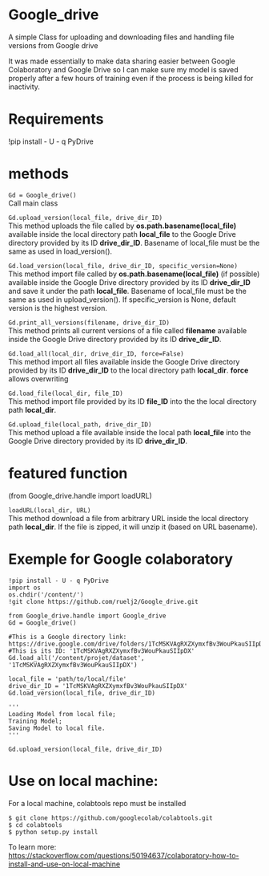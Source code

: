 # Google_drive
A simple Class for uploading and downloading files and handling file versions from Google drive  
  
It was made essentially to make data sharing easier between Google Colaboratory and Google Drive so I can make sure my model is saved properly after a few hours of training even if the process is being killed for inactivity.  


# Requirements
!pip install - U - q PyDrive  


# methods
```Gd = Google_drive()```   
Call main class

```Gd.upload_version(local_file, drive_dir_ID)```    
This method uploads the file called by __os.path.basename(local_file)__ available inside the local directory path __local_file__ to the Google Drive directory provided by its ID __drive_dir_ID__. Basename of local_file must be the same as used in load_version().

```Gd.load_version(local_file, drive_dir_ID, specific_version=None)```     
This method import file called by __os.path.basename(local_file)__ (if possible) available inside the Google Drive directory provided by its ID __drive_dir_ID__ and save it under the path __local_file__. Basename of local_file must be the same as used in upload_version().
If specific_version is None, default version is the highest version.

```Gd.print_all_versions(filename, drive_dir_ID) ```   
This method prints all current versions of a file called __filename__ available inside the Google Drive directory provided by its ID __drive_dir_ID__.

```Gd.load_all(local_dir, drive_dir_ID, force=False)```     
This method import all files available inside the Google Drive directory provided by its ID __drive_dir_ID__ to the local directory path __local_dir__. __force__ allows overwriting 

```Gd.load_file(local_dir, file_ID)```   
This method import file provided by its ID __file_ID__ into the the local directory path __local_dir__.

```Gd.upload_file(local_path, drive_dir_ID)```    
This method upload a file available inside the local path __local_file__ into the Google Drive directory provided by its ID __drive_dir_ID__.

# featured function
(from Google_drive.handle import loadURL)  

```loadURL(local_dir, URL)```     
This method download a file from arbitrary URL inside the local directory path __local_dir__. If the file is zipped, it will unzip it (based on URL basename).


# Exemple for Google colaboratory
```
!pip install - U - q PyDrive  
import os  
os.chdir('/content/')  
!git clone https://github.com/ruelj2/Google_drive.git  
  
from Google_drive.handle import Google_drive  
Gd = Google_drive()  
  
#This is a Google directory link: https://drive.google.com/drive/folders/1TcMSKVAgRXZXymxfBv3WouPkauSIIpDX  
#This is its ID: '1TcMSKVAgRXZXymxfBv3WouPkauSIIpDX'  
Gd.load_all('/content/projet/dataset', '1TcMSKVAgRXZXymxfBv3WouPkauSIIpDX')  
  
local_file = 'path/to/local/file'
drive_dir_ID = '1TcMSKVAgRXZXymxfBv3WouPkauSIIpDX'  
Gd.load_version(local_file, drive_dir_ID)  
  
'''
Loading Model from local file;
Training Model;
Saving Model to local file.
'''
  
Gd.upload_version(local_file, drive_dir_ID)  
```

# Use on local machine:
For a local machine, colabtools repo must be installed  
```
$ git clone https://github.com/googlecolab/colabtools.git  
$ cd colabtools  
$ python setup.py install  
```
  
To learn more: https://stackoverflow.com/questions/50194637/colaboratory-how-to-install-and-use-on-local-machine  
